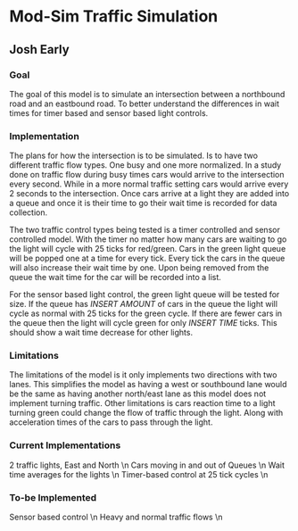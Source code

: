 # Mod-Sim Traffic Simulation
## Josh Early

### Goal
The goal of this model is to simulate an intersection between a northbound
road and an eastbound road. To better understand the differences in wait times for
timer based and sensor based light controls.


### Implementation
The plans for how the intersection is to be simulated. Is to have two different traffic
flow types. One busy and one more normalized. In a study done on traffic flow during 
busy times cars would arrive to the intersection every second. While in a more normal
traffic setting cars would arrive every 2 seconds to the intersection. Once cars arrive
at a light they are added into a queue and once it is their time to go their wait time
is recorded for data collection.

The two traffic control types being tested is a timer controlled and
sensor controlled model. With the timer no matter how many cars are waiting to go the
light will cycle with 25 ticks for red/green. Cars in the green light queue will be
popped one at a time for every tick. Every tick the cars in the queue will also increase
their wait time by one. Upon being removed from the queue the wait time for the car
will be recorded into a list.

For the sensor based light control, the green light queue will be tested for size.
If the queue has *INSERT AMOUNT* of cars in the queue the light will cycle as normal
with 25 ticks for the green cycle. If there are fewer cars in the queue then the light
will cycle green for only *INSERT TIME* ticks. This should show a wait time decrease
for other lights.


### Limitations
The limitations of the model is it only implements two directions with two lanes. 
This simplifies the model as having a west or southbound lane would be
the same as having another north/east lane as this model does not implement turning
traffic. Other limitations is cars reaction time to a light turning green could change
the flow of traffic through the light. Along with acceleration times of the cars to 
pass through the light.

### Current Implementations
2 traffic lights, East and North \n
Cars moving in and out of Queues \n
Wait time averages for the lights \n
Timer-based control at 25 tick cycles \n

### To-be Implemented
Sensor based control \n
Heavy and normal traffic flows \n
